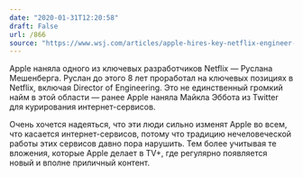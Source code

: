 ```yaml
---
date: "2020-01-31T12:20:58"
draft: False
url: /866
source: "https://www.wsj.com/articles/apple-hires-key-netflix-engineer-in-bid-to-boost-subscription-services-11580324237"
---
```


Apple наняла одного из ключевых разработчиков Netflix — Руслана Мешенберга. Руслан до этого 8 лет проработал на ключевых позициях в Netflix, включая Director of Engineering. Это не единственный громкий найм в этой области — ранее Apple наняла Майкла Эббота из Twitter для курирования интернет-сервисов. 

Очень хочется надеяться, что эти люди сильно изменят Apple во всем, что касается интернет-сервисов, потому что традицию нечеловеческой работы этих сервисов давно пора нарушить. Тем более учитывая те вложения, которые Apple делает в TV+, где регулярно появляется новый и вполне приличный контент.
